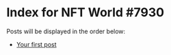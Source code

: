 # Index for NFT World #7930
Posts will be displayed in the order below:

- [Your first post](./001-first.md)

